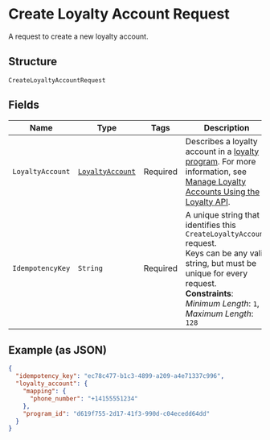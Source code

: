 
# Create Loyalty Account Request

A request to create a new loyalty account.

## Structure

`CreateLoyaltyAccountRequest`

## Fields

| Name | Type | Tags | Description | Getter |
|  --- | --- | --- | --- | --- |
| `LoyaltyAccount` | [`LoyaltyAccount`](/doc/models/loyalty-account.md) | Required | Describes a loyalty account in a [loyalty program](/doc/models/loyalty-program.md). For more information, see<br>[Manage Loyalty Accounts Using the Loyalty API](https://developer.squareup.com/docs/loyalty-api/overview). | LoyaltyAccount getLoyaltyAccount() |
| `IdempotencyKey` | `String` | Required | A unique string that identifies this `CreateLoyaltyAccount` request.<br>Keys can be any valid string, but must be unique for every request.<br>**Constraints**: *Minimum Length*: `1`, *Maximum Length*: `128` | String getIdempotencyKey() |

## Example (as JSON)

```json
{
  "idempotency_key": "ec78c477-b1c3-4899-a209-a4e71337c996",
  "loyalty_account": {
    "mapping": {
      "phone_number": "+14155551234"
    },
    "program_id": "d619f755-2d17-41f3-990d-c04ecedd64dd"
  }
}
```

